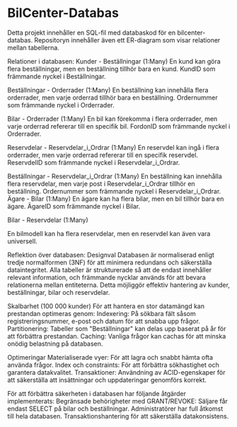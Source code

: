 # BilCenter-Databas

Detta projekt innehåller en SQL-fil med databaskod för en bilcenter-databas. Repositoryn innehåller även ett ER-diagram som visar relationer mellan tabellerna.

Relationer i databasen:
Kunder - Beställningar (1:Many)
En kund kan göra flera beställningar, men en beställning tillhör bara en kund. KundID som främmande nyckel i Beställningar.

Beställningar - Orderrader (1:Many)
En beställning kan innehålla flera orderrader, men varje orderrad tillhör bara en beställning. Ordernummer som främmande nyckel i Orderrader.

Bilar - Orderrader (1:Many)
En bil kan förekomma i flera orderrader, men varje orderrad refererar till en specifik bil. FordonID som främmande nyckel i Orderrader.

Reservdelar - Reservdelar_i_Ordrar (1:Many)
En reservdel kan ingå i flera orderrader, men varje orderrad refererar till en specifik reservdel.
ReservdelID som främmande nyckel i Reservdelar_i_Ordrar.

Beställningar - Reservdelar_i_Ordrar (1:Many)
En beställning kan innehålla flera reservdelar, men varje post i Reservdelar_i_Ordrar tillhör en beställning. Ordernummer som främmande nyckel i Reservdelar_i_Ordrar.
Ägare - Bilar (1:Many)
En ägare kan ha flera bilar, men en bil tillhör bara en ägare. ÄgareID som främmande nyckel i Bilar.

Bilar - Reservdelar (1:Many)

En bilmodell kan ha flera reservdelar, men en reservdel kan även vara universell.


Reflektion över databasen:
Designval
Databasen är normaliserad enligt tredje normalformen (3NF) för att minimera redundans och säkerställa dataintegritet. Alla tabeller är strukturerade så att de endast innehåller relevant information, och främmande nycklar används för att bevara relationerna mellan entiteterna. Detta möjliggör effektiv hantering av kunder, beställningar, bilar och reservdelar.

Skalbarhet (100 000 kunder)
För att hantera en stor datamängd kan prestandan optimeras genom:
Indexering: På sökbara fält såsom registreringsnummer, e-post och datum för att snabba upp frågor.
Partitionering: Tabeller som "Beställningar" kan delas upp baserat på år för att förbättra prestandan.
Caching: Vanliga frågor kan cachas för att minska onödig belastning på databasen.

Optimeringar
Materialiserade vyer: För att lagra och snabbt hämta ofta använda frågor.
Index och constraints: För att förbättra sökhastighet och garantera datakvalitet.
Transaktioner: Användning av ACID-egenskaper för att säkerställa att insättningar och uppdateringar genomförs korrekt.

För att förbättra säkerheten i databasen har följande åtgärder implementerats:
Begränsade behörigheter med GRANT/REVOKE:
Säljare får endast SELECT på bilar och beställningar.
Administratörer har full åtkomst till hela databasen.
Transaktionshantering för att säkerställa datakonsistens.
